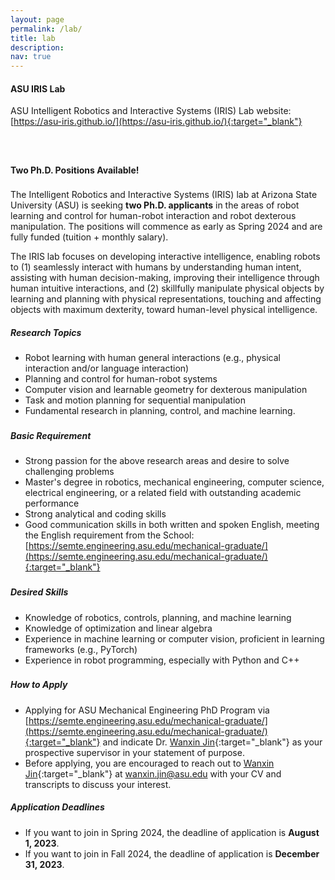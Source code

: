 ```yaml
---
layout: page
permalink: /lab/
title: lab 
description:
nav: true
---
```




#### **ASU IRIS Lab**


ASU Intelligent Robotics and Interactive Systems (IRIS) Lab website:
[https://asu-iris.github.io/](https://asu-iris.github.io/){:target="_blank"}


<p style="margin-bottom:1.6cm"> </p>


#### **Two Ph.D. Positions Available!**

<p style="margin-bottom:0.6cm"> </p>

The Intelligent Robotics and Interactive Systems (IRIS) lab at Arizona State University (ASU) is seeking **two Ph.D. applicants** in the areas of robot learning and control for human-robot interaction and robot dexterous manipulation. The positions will commence as early as Spring 2024 and are fully funded (tuition + monthly salary).


The IRIS lab focuses on developing interactive intelligence, enabling robots to (1) seamlessly interact with humans by understanding human intent, assisting with human decision-making, improving their intelligence through human intuitive interactions, and (2) skillfully manipulate physical objects by learning and planning with physical representations, touching and affecting objects with maximum dexterity, toward human-level physical intelligence. 


##### **Research Topics**
- Robot learning with human general interactions (e.g., physical interaction and/or language interaction)
- Planning and control for human-robot systems
- Computer vision and learnable geometry for dexterous manipulation
- Task and motion planning for sequential manipulation
- Fundamental research  in planning, control, and machine learning.

<p style="margin-bottom:0.6cm"> </p>

##### **Basic Requirement**
- Strong passion for the above research areas and desire to solve challenging problems
- Master's degree in robotics, mechanical engineering, computer science, electrical engineering, or a related field with outstanding academic performance
- Strong analytical and coding skills
- Good communication skills in both written and spoken English, meeting the English requirement from the School: [https://semte.engineering.asu.edu/mechanical-graduate/](https://semte.engineering.asu.edu/mechanical-graduate/){:target="_blank"}

<p style="margin-bottom:0.6cm"> </p>

##### **Desired Skills**
- Knowledge of robotics, controls, planning, and machine learning
- Knowledge of optimization and linear algebra
- Experience in machine learning or computer vision, proficient in learning frameworks (e.g., PyTorch)
- Experience in robot programming, especially with Python and C++

<p style="margin-bottom:0.6cm"> </p>


##### **How to Apply**

- Applying for ASU Mechanical Engineering PhD Program via [https://semte.engineering.asu.edu/mechanical-graduate/](https://semte.engineering.asu.edu/mechanical-graduate/){:target="_blank"} and indicate Dr. [Wanxin Jin](https://wanxnijin.github.io){:target="_blank"} as your prospective supervisor in your statement of purpose. 
- Before applying, you are encouraged to reach out to [Wanxin Jin](https://wanxnijin.github.io){:target="_blank"}  at [wanxin.jin@asu.edu](wanxin.jin@asu.edu) with your CV and transcripts to discuss your interest.


##### **Application Deadlines**

- If you want to join in Spring 2024, the deadline of application is **August 1, 2023**.
- If you want to join in Fall 2024, the deadline of application is **December 31, 2023**.

